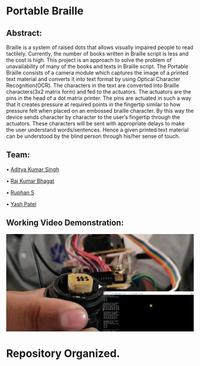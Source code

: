 # Portable Braille

## Abstract:
Braille is a system of raised dots that allows visually impaired people to read tactilely. Currently, the number of books written in Braille script is less and the cost is high. This project is an approach to solve the problem of unavailability of many of the books and texts in Braille script. The Portable Braille consists of a camera module which captures the image of a printed text material and converts it into text format by using Optical Character Recognition(OCR). The characters in the text are converted into Braille characters(3x2 matrix form) and fed to the actuators. The actuators are the pins in the head of a dot matrix printer. The pins are actuated in such a way that it creates pressure at required points in the fingertip similar to how pressure felt when placed on an embossed braille character. By this way the device sends character by character to the user’s fingertip through the actuators.
These characters will be sent with appropriate delays to make the user understand words/sentences. Hence a given printed text material can be understood by the blind person through his/her sense of touch.

## Team:

  • [Aditya Kumar Singh](https://github.com/adityasingh3007)

  • [Raj Kumar Bhagat](https://github.com/Rajk0520)

  • [Ruphan S](https://github.com/ruphan)

  • [Yash Patel](https://github.com/yash270200)

## Working Video Demonstration:

[![](./images/pb_video.png)](https://youtu.be/wZ1dMdXMtPE)
    
# Repository Organized.
